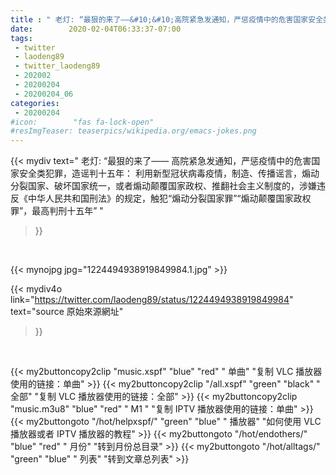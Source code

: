 ```yaml
---
title : " 老灯: “最狠的来了——&#10;&#10;高院紧急发通知，严惩疫情中的危害国家安全类犯罪，造谣判十五年：&#10;利用新型冠状病毒疫情，制造、传播谣言，煽动分裂国家、破坏国家统一，或者煽动颠覆国家政权、推翻社会主义制度的，涉嫌违反《中华人民共和国刑法》的规定，触犯“煽动分裂国家罪”“煽动颠覆国家政权罪”，最高判刑十五年”  "
date:        2020-02-04T06:33:37-07:00
tags:
 - twitter
 - laodeng89
 - twitter_laodeng89
 - 202002
 - 20200204
 - 20200204_06
categories:
 - 20200204
#icon:        "fas fa-lock-open"
#resImgTeaser: teaserpics/wikipedia.org/emacs-jokes.png
---
```


{{< mydiv text=" 老灯: “最狠的来了——&#10;&#10;高院紧急发通知，严惩疫情中的危害国家安全类犯罪，造谣判十五年：&#10;利用新型冠状病毒疫情，制造、传播谣言，煽动分裂国家、破坏国家统一，或者煽动颠覆国家政权、推翻社会主义制度的，涉嫌违反《中华人民共和国刑法》的规定，触犯“煽动分裂国家罪”“煽动颠覆国家政权罪”，最高判刑十五年”  "
>}}
<br>


 {{< mynojpg jpg="1224494938919849984.1.jpg" >}}<br> 



{{< mydiv4o link="https://twitter.com/laodeng89/status/1224494938919849984"
text="source 原始來源網址"
>}}


<br>





{{< my2buttoncopy2clip "music.xspf"        "blue"   "red"    " 单曲"  "复制 VLC 播放器使用的链接：单曲" >}} {{< my2buttoncopy2clip "/all.xspf"         "green"  "black"  " 全部"  "复制 VLC 播放器使用的链接：全部" >}} {{< my2buttoncopy2clip "music.m3u8"        "blue"   "red"    " M1 "    "复制 IPTV 播放器使用的链接：单曲" >}} {{< my2buttongoto      "/hot/helpxspf/"    "green"  "blue"   " 播放器" "如何使用 VLC 播放器或者 IPTV 播放器的教程" >}} {{< my2buttongoto      "/hot/endothers/"   "blue"   "red"    " 月份"   "转到月份总目录" >}} {{< my2buttongoto      "/hot/alltags/"     "green"  "blue"   " 列表"   "转到文章总列表" >}} 
